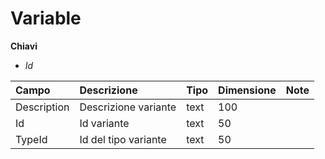 # Variable

  
 **Chiavi**

* _Id_

| Campo | Descrizione | Tipo | Dimensione | Note |
| :--- | :--- | :--- | :--- | :--- |
| Description | Descrizione variante | text | 100 |  |
| Id | Id variante | text | 50 |  |
| TypeId | Id del tipo variante | text | 50 |  |

